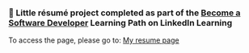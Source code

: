 ### :scroll: Little résumé project completed as part of the [Become a Software Developer](https://www.linkedin.com/learning/paths/become-a-software-developer) Learning Path on LinkedIn Learning

To access the page, please go to: [My resume page](https://eliodmsr.github.io/css-curriculum-exercise/)
